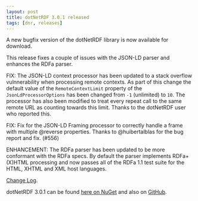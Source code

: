 ```yaml
---
layout: post
title: dotNetRDF 3.0.1 released
tags: [dnr, releases]
---
```


A new bugfix version of the dotNetRDF library is now available for download. 

This release fixes a couple of issues with the JSON-LD parser and enhances the RDFa parser.

FIX: The JSON-LD context processor has been updated to a stack overflow vulnnerability when processing remote contexts. As part of this change the default value of the `RemoteContextLimit` property of the  `JsonLdProcessorOptions` has been changed from `-1` (unlimited) to `10`. The processor has also been modified to treat every repeat call to the same remote URL as counting towards this limit. Thanks to the dotNetRDF user who reported this.

FIX: Fix for the JSON-LD Framing processor to correctly handle a frame with multiple @reverse properties. Thanks to @huibertalblas for the bug report and fix. (#556)

ENHANCEMENT: The RDFa parser has been updated to be more conformant with the RDFa specs. By default the parser implements RDFa+(X)HTML processing and now passes all of the RDFa 1.1 test suite for the HTML, XHTML and XML host languages.

[Change Log](https://github.com/dotnetrdf/dotnetrdf/blob/master/ChangeLog.txt).

dotNetRDF 3.0.1 can be found [here on NuGet](https://www.nuget.org/packages/dotNetRDF/3.0.1) and also on [GitHub](https://github.com/dotnetrdf/dotnetrdf/releases/tag/v3.0.1).

